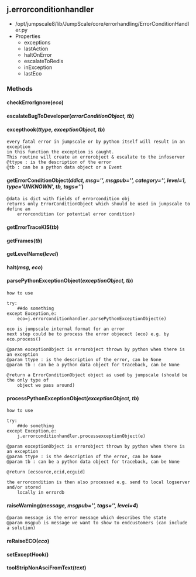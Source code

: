 <!-- toc -->
## j.errorconditionhandler

- /opt/jumpscale8/lib/JumpScale/core/errorhandling/ErrorConditionHandler.py
- Properties
    - exceptions
    - lastAction
    - haltOnError
    - escalateToRedis
    - inException
    - lastEco

### Methods

#### checkErrorIgnore(*eco*) 

#### escalateBugToDeveloper(*errorConditionObject, tb*) 

#### excepthook(*ttype, exceptionObject, tb*) 

```
every fatal error in jumpscale or by python itself will result in an exception
in this function the exception is caught.
This routine will create an errorobject & escalate to the infoserver
@ttype : is the description of the error
@tb : can be a python data object or a Event

```

#### getErrorConditionObject(*ddict, msg='', msgpub='', category='', level=1, type='UNKNOWN', tb, tags=''*) 

```
@data is dict with fields of errorcondition obj
returns only ErrorConditionObject which should be used in jumpscale to define an
    errorcondition (or potential error condition)

```

#### getErrorTraceKIS(*tb*) 

#### getFrames(*tb*) 

#### getLevelName(*level*) 

#### halt(*msg, eco*) 

#### parsePythonExceptionObject(*exceptionObject, tb*) 

```
how to use

try:
    ##do something
except Exception,e:
    eco=j.errorconditionhandler.parsePythonExceptionObject(e)

eco is jumpscale internal format for an error
next step could be to process the error objecect (eco) e.g. by eco.process()

@param exceptionObject is errorobject thrown by python when there is an exception
@param ttype : is the description of the error, can be None
@param tb : can be a python data object for traceback, can be None

@return a ErrorConditionObject object as used by jumpscale (should be the only type of
    object we pass around)

```

#### processPythonExceptionObject(*exceptionObject, tb*) 

```
how to use

try:
    ##do something
except Exception,e:
    j.errorconditionhandler.processexceptionObject(e)

@param exceptionObject is errorobject thrown by python when there is an exception
@param ttype : is the description of the error, can be None
@param tb : can be a python data object for traceback, can be None

@return [ecsource,ecid,ecguid]

the errorcondition is then also processed e.g. send to local logserver and/or stored
    locally in errordb

```

#### raiseWarning(*message, msgpub='', tags='', level=4*) 

```
@param message is the error message which describes the state
@param msgpub is message we want to show to endcustomers (can include a solution)

```

#### reRaiseECO(*eco*) 

#### setExceptHook() 

#### toolStripNonAsciFromText(*text*) 

